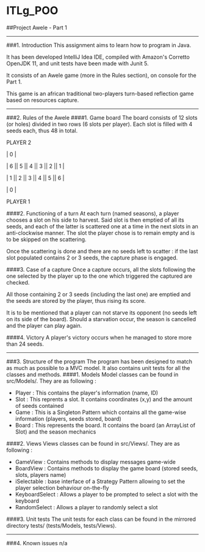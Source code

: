 # ITLg_POO
##Project Awele - Part 1

---
###1. Introduction
This assignment aims to learn how to program in Java.

It has been developed IntelliJ Idea IDE, compiled with Amazon's Corretto OpenJDK 11, and unit tests have been made with Junit 5.

 It consists of an Awele game (more in the Rules section), on console for the Part 1.
 
 This game is an african traditional two-players turn-based reflection game based on resources capture.

---
###2. Rules of the Awele
####1. Game board
The board consists of 12 slots (or holes) divided in two rows (6 slots per player).
Each slot is filled with 4 seeds each, thus 48 in total.

PLAYER 2

| 0 |

| 6 || 5 || 4 || 3 || 2 || 1 |

| 1 || 2 || 3 || 4 || 5 || 6 |

| 0 |

PLAYER 1

####2. Functioning of a turn
At each turn (named seasons), a player chooses a slot on his side to harvest.
Said slot is then emptied of all its seeds, and each of the latter is scattered one at a time in the next slots in an anti-clockwise manner.
The slot the player chose is to remain empty and is to be skipped on the scattering.

Once the scattering is done and there are no seeds left to scatter : if the last slot populated contains 2 or 3 seeds, the capture phase is engaged.

####3. Case of a capture
Once a capture occurs, all the slots following the one selected by the player up to the one which triggered the captured are checked.

All those containing 2 or 3 seeds (including the last one) are emptied and the seeds are stored by the player, thus rising its score.

It is to be mentioned that a player can not starve its opponent (no seeds left on its side of the board). Should a starvation occur,
the season is cancelled and the player can play again.

####4. Victory
A player's victory occurs when he managed to store more than 24 seeds.

---
###3. Structure of the program
The program has been designed to match as much as possible to a MVC model. It also contains unit tests for all the classes and methods.
####1. Models
Model classes can be found in src/Models/. They are as following :

- Player : This contains the player's information (name, ID)
- Slot : This reprents a slot. It contains coordinates (x,y) and the amount of seeds contained
- Game : This is a Singleton Pattern which contains all the game-wise information (players, seeds stored, board)
- Board : This represents the board. It contains the board (an ArrayList of Slot) and the season mechanics

####2. Views
Views classes can be found in src/Views/. They are as following :

- GameView : Contains methods to display messages game-wide
- BoardView : Contains methods to display the game board (stored seeds, slots, players name)
- iSelectable : base interface of a Strategy Pattern allowing to set the player selection behaviour on-the-fly
- KeyboardSelect : Allows a player to be prompted to select a slot with the keyboard
- RandomSelect : Allows a player to randomly select a slot

####3. Unit tests
The unit tests for each class can be found in the mirrored directory tests/ (tests/Models, tests/Views).

---
###4. Known issues
n/a
